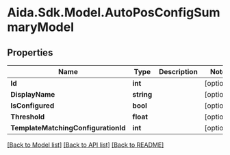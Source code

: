 # Aida.Sdk.Model.AutoPosConfigSummaryModel

## Properties

Name | Type | Description | Notes
------------ | ------------- | ------------- | -------------
**Id** | **int** |  | [optional] 
**DisplayName** | **string** |  | [optional] 
**IsConfigured** | **bool** |  | [optional] 
**Threshold** | **float** |  | [optional] 
**TemplateMatchingConfigurationId** | **int** |  | [optional] 

[[Back to Model list]](../README.md#documentation-for-models) [[Back to API list]](../README.md#documentation-for-api-endpoints) [[Back to README]](../README.md)

